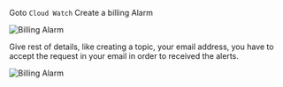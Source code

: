 Goto `Cloud Watch`
Create a billing Alarm 

![Billing Alarm](https://github.com/jawad1989/aws-solution-architect/blob/master/IAM%26S3/images/1%20-%20Billing%20Alaram.PNG)

Give rest of details, like creating a topic, your email address, you have to accept the request in your email in order to received the alerts.

![Billing Alarm](https://github.com/jawad1989/aws-solution-architect/blob/master/IAM%26S3/images/2%20-%20Biling%20Alaram.PNG)
